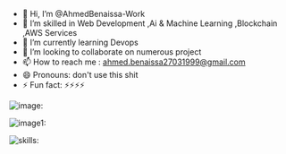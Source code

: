 - 👋 Hi, I’m @AhmedBenaissa-Work
- 👀 I’m skilled in Web Development ,Ai & Machine Learning ,Blockchain ,AWS Services
- 🌱 I’m currently learning Devops
- 💞️ I’m looking to collaborate on numerous project
- 📫 How to reach me : ahmed.benaissa27031999@gmail.com
- 😄 Pronouns: don't use this shit
- ⚡ Fun fact: ⚡⚡⚡⚡

<!---
AhmedBenaissa-Work/AhmedBenaissa-Work is a ✨ special ✨ repository because its `README.md` (this file) appears on your GitHub profile.
You can click the Preview link to take a look at your changes.
--->
![image:](https://picresize.com/images/rsz_node_js_logo.png)

![image1:](https://www.iloveimg.com/download/f8yfbA8jnwr17wfw04bf12zdy645zdAnn77t0d9kmmyvvmy58xd4t7f7gj44q6rk2sp3wkq89lw3dmf7qtbqyh11vv4jwykvjg7m6Az6712xndm8115nd6jwwzv77yxvkgAgwtsy7A5gqywd2gvm2cAkn957rgjtglkA2gc7qd84jdhmr3Avn632tv85l09gbm6pgr06bxbmk/4g)

![skills:](https://upload.wikimedia.org/wikipedia/commons/c/c3/Python-logo-notext.svg)

